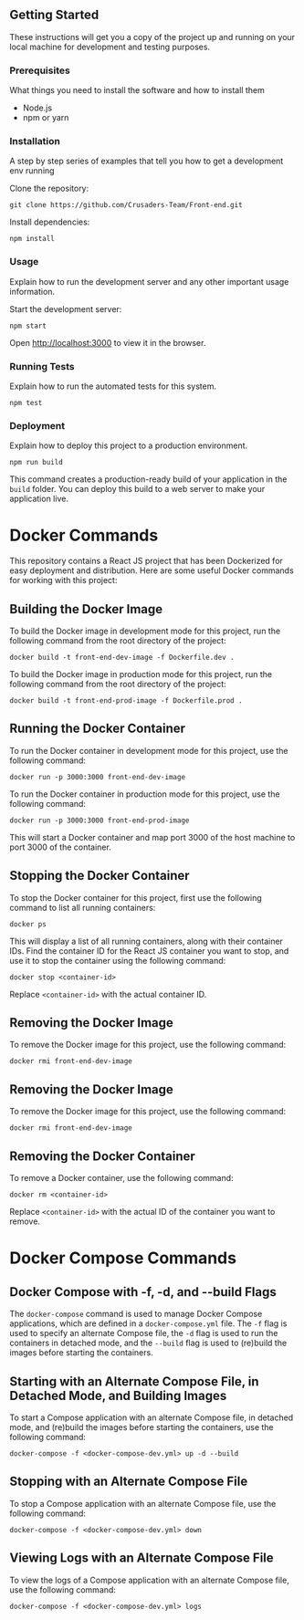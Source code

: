## Getting Started

These instructions will get you a copy of the project up and running on your local machine for development and testing purposes.

### Prerequisites

What things you need to install the software and how to install them

- Node.js
- npm or yarn

### Installation

A step by step series of examples that tell you how to get a development env running

Clone the repository:

```
git clone https://github.com/Crusaders-Team/Front-end.git
```

Install dependencies:

```
npm install
```

### Usage

Explain how to run the development server and any other important usage information.

Start the development server:

```
npm start
```

Open [http://localhost:3000](http://localhost:3000) to view it in the browser.

### Running Tests

Explain how to run the automated tests for this system.

```
npm test
```

### Deployment

Explain how to deploy this project to a production environment.

```
npm run build
```

This command creates a production-ready build of your application in the `build` folder. You can deploy this build to a web server to make your application live.

# Docker Commands

This repository contains a React JS project that has been Dockerized for easy deployment and distribution. Here are some useful Docker commands for working with this project:

## Building the Docker Image

To build the Docker image in development mode for this project, run the following command from the root directory of the project:

```
docker build -t front-end-dev-image -f Dockerfile.dev .
```

To build the Docker image in production mode for this project, run the following command from the root directory of the project:

```
docker build -t front-end-prod-image -f Dockerfile.prod .
```

## Running the Docker Container

To run the Docker container in development mode for this project, use the following command:

```
docker run -p 3000:3000 front-end-dev-image
```

To run the Docker container in production mode for this project, use the following command:

```
docker run -p 3000:3000 front-end-prod-image
```

This will start a Docker container and map port 3000 of the host machine to port 3000 of the container.

## Stopping the Docker Container

To stop the Docker container for this project, first use the following command to list all running containers:

```
docker ps
```

This will display a list of all running containers, along with their container IDs. Find the container ID for the React JS container you want to stop, and use it to stop the container using the following command:

```
docker stop <container-id>
```

Replace `<container-id>` with the actual container ID.

## Removing the Docker Image

To remove the Docker image for this project, use the following command:

```
docker rmi front-end-dev-image
```

## Removing the Docker Image

To remove the Docker image for this project, use the following command:

```
docker rmi front-end-dev-image
```

## Removing the Docker Container

To remove a Docker container, use the following command:

```
docker rm <container-id>
```

Replace `<container-id>` with the actual ID of the container you want to remove.

# Docker Compose Commands

## Docker Compose with -f, -d, and --build Flags

The `docker-compose` command is used to manage Docker Compose applications, which are defined in a `docker-compose.yml` file. The `-f` flag is used to specify an alternate Compose file, the `-d` flag is used to run the containers in detached mode, and the `--build` flag is used to (re)build the images before starting the containers.

## Starting with an Alternate Compose File, in Detached Mode, and Building Images

To start a Compose application with an alternate Compose file, in detached mode, and (re)build the images before starting the containers, use the following command:

```
docker-compose -f <docker-compose-dev.yml> up -d --build
```

## Stopping with an Alternate Compose File

To stop a Compose application with an alternate Compose file, use the following command:

```
docker-compose -f <docker-compose-dev.yml> down
```

## Viewing Logs with an Alternate Compose File

To view the logs of a Compose application with an alternate Compose file, use the following command:

```
docker-compose -f <docker-compose-dev.yml> logs
```
